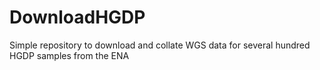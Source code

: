 # DownloadHGDP
Simple repository to download and collate WGS data for several hundred HGDP samples from the ENA
